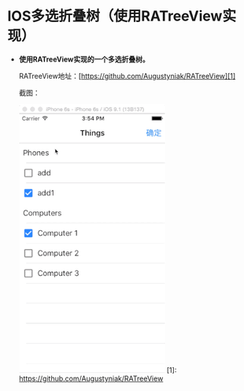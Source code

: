 IOS多选折叠树（使用RATreeView实现）
==============

- **使用RATreeView实现的一个多选折叠树。**
    
    RATreeView地址：[https://github.com/Augustyniak/RATreeView][1]
    
    截图：   

    ![Alt text](/Screens/animation.gif)
    [1]: https://github.com/Augustyniak/RATreeView
